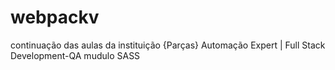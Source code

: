 # webpackv
continuação das aulas da instituição {Parças} Automação Expert | Full Stack Development-QA
mudulo SASS 
